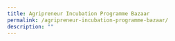 ```yaml
---
title: Agripreneur Incubation Programme Bazaar
permalink: /agripreneur-incubation-programme-bazaar/
description: ""
---
```

